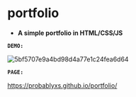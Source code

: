# portfolio

- **A simple portfolio in HTML/CSS/JS**

**`DEMO:`**

![5bf5707e9a4bd98d4a77e1c24fea6d64](https://user-images.githubusercontent.com/99107085/190023359-f5df155f-0cc5-486b-b9bb-7ef29c261033.gif)

**`PAGE:`**

https://probablyxs.github.io/portfolio/
